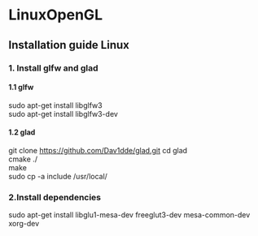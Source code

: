 # LinuxOpenGL

## Installation guide Linux

### 1. Install glfw and glad
#### 1.1 glfw
sudo apt-get install libglfw3\
sudo apt-get install libglfw3-dev
#### 1.2 glad
git clone https://github.com/Dav1dde/glad.git
cd glad\
cmake ./\
make\
sudo cp -a include /usr/local/

### 2.Install dependencies
sudo apt-get install libglu1-mesa-dev freeglut3-dev mesa-common-dev xorg-dev
